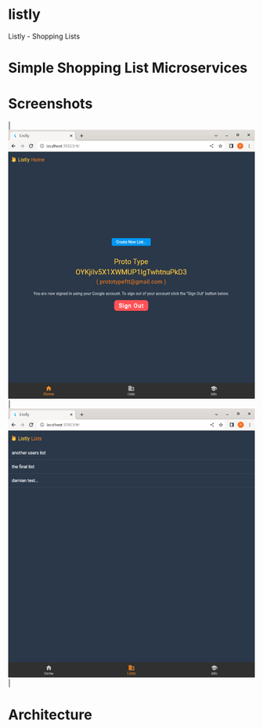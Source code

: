 # listly
Listly - Shopping Lists

# Simple Shopping List Microservices
#

# Screenshots

| [![Screenshot of home page](./docs/img/listly_home.png)](./docs/img/listly_home.png) | [![Screenshot of lists page](./docs/img/list_screen.png)](./docs/img/list_screen.png) |

# Architecture

